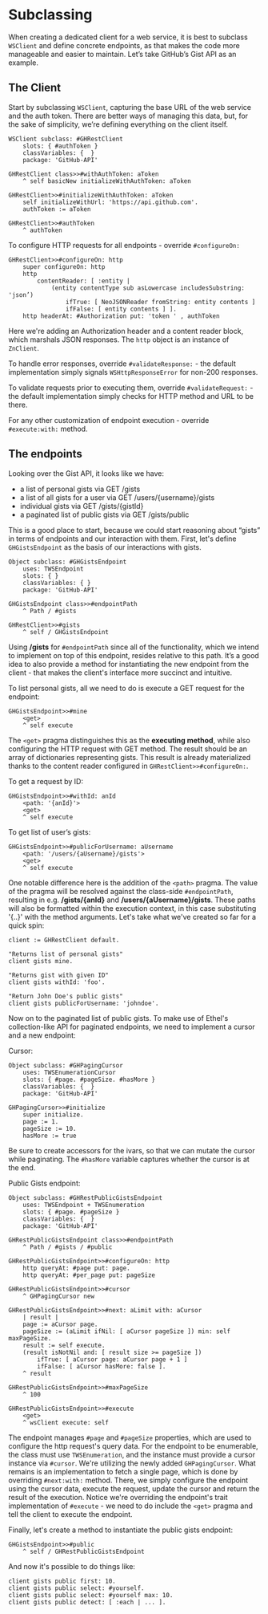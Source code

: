 # Subclassing

When creating a dedicated client for a web service, it is best to subclass `WSClient` and define concrete endpoints, as that makes the code more manageable and easier to maintain. Let’s take GitHub’s Gist API as an example.

## The Client

Start by subclassing `WSClient`, capturing the base URL of the web service and the auth token. There are better ways of managing this data, but, for the sake of simplicity, we’re defining everything on the client itself.

```smalltalk
WSClient subclass: #GHRestClient
    slots: { #authToken }     
    classVariables: {  }     
    package: 'GitHub-API'

GHRestClient class>>#withAuthToken: aToken
    ^ self basicNew initializeWithAuthToken: aToken

GHRestClient>>#initializeWithAuthToken: aToken
    self initializeWithUrl: 'https://api.github.com'.
    authToken := aToken

GHRestClient>>#authToken
    ^ authToken
```

To configure HTTP requests for all endpoints - override `#configureOn:`

```smalltalk
GHRestClient>>#configureOn: http
    super configureOn: http
    http
        contentReader: [ :entity |
            (entity contentType sub asLowercase includesSubstring: 'json’)
                ifTrue: [ NeoJSONReader fromString: entity contents ]
                ifFalse: [ entity contents ] ].
    http headerAt: #Authorization put: 'token ' , authToken
```

Here we're adding an Authorization header and a content reader block, which marshals JSON responses. The `http` object is an instance of `ZnClient`.

To handle error responses, override `#validateResponse:` - the default implementation simply signals `WSHttpResponseError` for non-200 responses.

To validate requests prior to executing them, override `#validateRequest:` - the default implementation simply checks for HTTP method and URL to be there. 

For any other customization of endpoint execution - override `#execute:with:` method.

## The endpoints

Looking over the Gist API, it looks like we have:
* a list of personal gists via GET /gists
* a list of all gists for a user via GET /users/{username}/gists
* individual gists via GET /gists/{gistId}
* a paginated list of public gists via GET /gists/public

This is a good place to start, because we could start reasoning about “gists” in terms of endpoints and our interaction with them. First, let's define `GHGistsEndpoint` as the basis of our interactions with gists.

```smalltalk
Object subclass: #GHGistsEndpoint
    uses: TWSEndpoint
    slots: { }
    classVariables: { }
    package: 'GitHub-API'

GHGistsEndpoint class>>#endpointPath
    ^ Path / #gists

GHRestClient>>#gists
    ^ self / GHGistsEndpoint
```

Using **/gists** for `#endpointPath` since all of the functionality, which we intend to implement on top of this endpoint, resides relative to this path. It’s a good idea to also provide a method for instantiating the new endpoint from the client - that makes the client's interface more succinct and intuitive.

To list personal gists, all we need to do is execute a GET request for the endpoint:

```smalltalk
GHGistsEndpoint>>#mine
    <get>
    ^ self execute
```

The `<get>` pragma distinguishes this as the **executing method**, while also configuring the HTTP request with GET method. The result should be an array of dictionaries representing gists. This result is already materialized thanks to the content reader configured in `GHRestClient>>#configureOn:`.

To get a request by ID:

```smalltalk
GHGistsEndpoint>>#withId: anId
    <path: '{anId}'>
    <get>
    ^ self execute
```

To get list of user’s gists:

```smalltalk
GHGistsEndpoint>>#publicForUsername: aUsername    
    <path: '/users/{aUsername}/gists'>
    <get>     
    ^ self execute
```

One notable difference here is the addition of the `<path>` pragma. The value of the pragma will be resolved against the class-side `#endpointPath`, resulting in e.g. **/gists/{anId}** and **/users/{aUsername}/gists**. These paths will also be formatted within the execution context, in this case substituting '{..}' with the method arguments. Let's take what we've created so far for a quick spin:

```smalltalk
client := GHRestClient default.

"Returns list of personal gists"
client gists mine.

"Returns gist with given ID"
client gists withId: 'foo'.

"Return John Doe's public gists"
client gists publicForUsername: 'johndoe'.
```

Now on to the paginated list of public gists. To make use of Ethel's collection-like API for paginated endpoints, we need to implement a cursor and a new endpoint:

Cursor:

```smalltalk
Object subclass: #GHPagingCursor
    uses: TWSEnumerationCursor
    slots: { #page. #pageSize. #hasMore }
    classVariables: {  }
    package: 'GitHub-API'

GHPagingCursor>>#initialize
    super initialize.
    page := 1.
    pageSize := 10.
    hasMore := true
```

Be sure to create accessors for the ivars, so that we can mutate the cursor while paginating. The `#hasMore` variable captures whether the cursor is at the end.

Public Gists endpoint:

```smalltalk
Object subclass: #GHRestPublicGistsEndpoint
    uses: TWSEndpoint + TWSEnumeration
    slots: { #page. #pageSize }
    classVariables: {  }
    package: 'GitHub-API'

GHRestPublicGistsEndpoint class>>#endpointPath
    ^ Path / #gists / #public

GHRestPublicGistsEndpoint>>#configureOn: http
    http queryAt: #page put: page.
    http queryAt: #per_page put: pageSize

GHRestPublicGistsEndpoint>>#cursor
    ^ GHPagingCursor new

GHRestPublicGistsEndpoint>>#next: aLimit with: aCursor
    | result |
    page := aCursor page.
    pageSize := (aLimit ifNil: [ aCursor pageSize ]) min: self maxPageSize.
    result := self execute.
    (result isNotNil and: [ result size >= pageSize ])
        ifTrue: [ aCursor page: aCursor page + 1 ]
        ifFalse: [ aCursor hasMore: false ].
    ^ result

GHRestPublicGistsEndpoint>>#maxPageSize
    ^ 100

GHRestPublicGistsEndpoint>>#execute
    <get>
    ^ wsClient execute: self
```

The endpoint manages `#page` and `#pageSize` properties, which are used to configure the http request's query data. For the endpoint to be enumerable, the class must use `TWSEnumeration`, and the instance must provide a cursor instance via `#cursor`. We're utilizing the newly added `GHPagingCursor`. What remains is an implementation to fetch a single page, which is done by overriding `#next:with:` method. There, we simply configure the endpoint using the cursor data, execute the request, update the cursor and return the result of the execution. Notice we're overriding the endpoint's trait implementation of `#execute` - we need to do include the `<get>` pragma and tell the client to execute the endpoint. 

Finally, let's create a method to instantiate the public gists endpoint:

```smalltalk
GHGistsEndpoint>>#public
    ^ self / GHRestPublicGistsEndpoint
```

And now it's possible to do things like:

```smalltalk
client gists public first: 10.
client gists public select: #yourself.
client gists public select: #yourself max: 10.
client gists public detect: [ :each | ... ].
```

